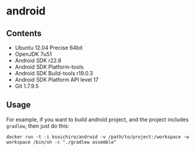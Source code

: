 android
=======

## Contents

* Ubuntu 12.04 Precise 64bit
* OpenJDK 7u51
* Android SDK r22.6
* Android SDK Platform-tools
* Android SDK Build-tools r19.0.3
* Android SDK Platform API level 17
* Git 1.7.9.5

## Usage

For example, if you want to build android project, and the project includes `gradlew`, then just do this:

    docker run -t -i ksoichiro/android -v /path/to/project:/workspace -w workspace /bin/sh -c "./gradlew assemble"
